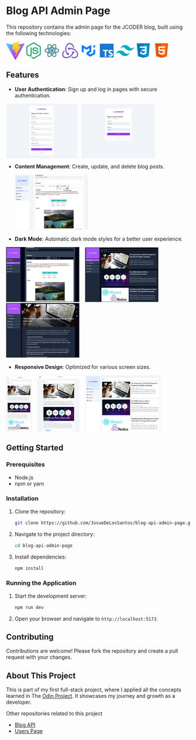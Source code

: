 # Blog API Admin Page

This repository contains the admin page for the JCODER blog, built using the following technologies:

<div style="display:flex;">
  <img width="50" src="./public/png icons/vite-icon.png" alt="vite logo"/>
  <img width="50" src="./public/png icons/nodejs-icon.png" alt="nodejs logo"/>
  <img width="50" src="./public/png icons/react-icon.png" alt="react logo"/>
  <img width="50" src="./public/png icons/redux.png" alt="redux logo"/>
  <img width="50" src="./public/png icons/MUI.png" alt="MUI logo"/>
  <img width="50" src="./public/png icons/typescript-icon.png" alt="typescript logo"/>
   <img width="50" src="./public/png icons/tailwind-icon.png" alt="tailwind logo"/>
   <img width="50" src="./public/png icons/css-icon.png" alt="css logo"/>
   <img width="50" src="./public/png icons/html-icon.png" alt="html logo"/>
</div>

## Features

- **User Authentication**: Sign up and log in pages with secure authentication.
<div style="display: flex;">
  <img alt="sign up screen" src="./public/images/sign-up-screen.jpg" width="195" />&nbsp;&nbsp;&nbsp; 
  <img alt="login screen" src="./public/images/login-screen.jpg" width="200"/>
</div>

- **Content Management**: Create, update, and delete blog posts.
  <div>
    <img alt="editor screen" src="./public/images/editor-screen.jpg" width="200"/>
  </div>

- **Dark Mode**: Automatic dark mode styles for a better user experience.
<div styles="display: flex;">
  <img alt="editor screen" src="./public/images/editor-screen-dark.jpg" width="200"/>&nbsp;&nbsp;&nbsp;
  <img alt="main screen" src="./public/images/main-screen-dark.jpg" width="200"/>&nbsp;&nbsp;&nbsp;
  <img alt="post screen" src="./public/images/desktop-post-dark.jpg" width="200"/>
</div>

- **Responsive Design**: Optimized for various screen sizes.
<div styles="display: flex;">
  <img alt="Phones screens" src="./public/images/phone-main.jpg" width="70"/>&nbsp;&nbsp;&nbsp;
  <img alt="Tablets screens" src="./public/images/tablet-main.jpg" width="115"/>&nbsp;&nbsp;&nbsp;
  <img alt="Desktops screens" src="./public/images/main-screen.jpg" width="205"/>
</div>

## Getting Started

### Prerequisites

- Node.js
- npm or yarn

### Installation

1. Clone the repository:
   ```bash
   git clone https://github.com/JosueDeLosSantos/blog-api-admin-page.git
   ```
2. Navigate to the project directory:
   ```bash
   cd blog-api-admin-page
   ```
3. Install dependencies:
   ```bash
   npm install
   ```

### Running the Application

1. Start the development server:
   ```bash
   npm run dev
   ```
2. Open your browser and navigate to `http://localhost:5173`.

## Contributing

Contributions are welcome! Please fork the repository and create a pull request with your changes.

## About This Project

This is part of my first full-stack project, where I applied all the concepts learned in The [Odin Project](https://www.theodinproject.com/). It showcases my journey and growth as a developer.

Other repositories related to this project

- [Blog API](https://github.com/JosueDeLosSantos/Blog-API.git)
- [Users Page](https://github.com/JosueDeLosSantos/blog-api-users-page.git)
